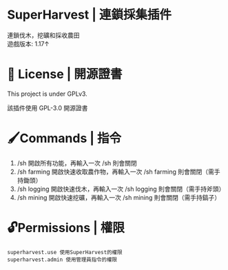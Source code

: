 # SuperHarvest | 連鎖採集插件
連鎖伐木，挖礦和採收農田<br>
遊戲版本: 1.17↑

# 📃 License | 開源證書
This project is under GPLv3.

該插件使用 GPL-3.0 開源證書
# 🖌Commands | 指令
1. /sh 開啟所有功能，再輸入一次 /sh 則會關閉
2. /sh farming 開啟快速收取農作物，再輸入一次 /sh farming 則會關閉（需手持鋤頭）
3. /sh logging 開啟快速伐木，再輸入一次 /sh logging 則會關閉（需手持斧頭）
4. /sh mining 開啟快速挖礦，再輸入一次 /sh mining 則會關閉（需手持鎬子）

# 🔓Permissions | 權限
```
superharvest.use 使用SuperHarvest的權限
superharvest.admin 使用管理員指令的權限
```

